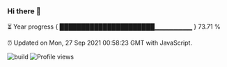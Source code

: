 ### Hi there 👋

⏳ Year progress { ██████████████████████▁▁▁▁▁▁▁▁ } 73.71 %

⏰ Updated on Mon, 27 Sep 2021 00:58:23 GMT with JavaScript.

![build](https://github.com/shenxianpeng/shenxianpeng/workflows/build/badge.svg) ![Profile views](https://gpvc.arturio.dev/shenxianpeng)

